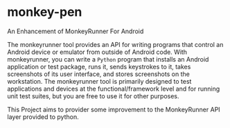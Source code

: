 # monkey-pen
An Enhancement of MonkeyRunner For Android

The monkeyrunner tool provides an API for writing programs that control an Android device or emulator from outside of Android code. 
With monkeyrunner, you can write a `Python` program that installs an Android application or test package, runs it, sends keystrokes to it, 
takes screenshots of its user interface, and stores screenshots on the workstation. The monkeyrunner tool is primarily designed to test applications and devices at the functional/framework level and for running unit test suites, but you are free to use it for other purposes.


This Project aims to provider some improvement to the MonkeyRunner API layer provided to python. 
